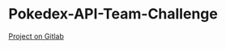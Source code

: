 # Pokedex-API-Team-Challenge

[Project on Gitlab](https://gitlab.com/master-devs/pokedex/-/tree/master)
